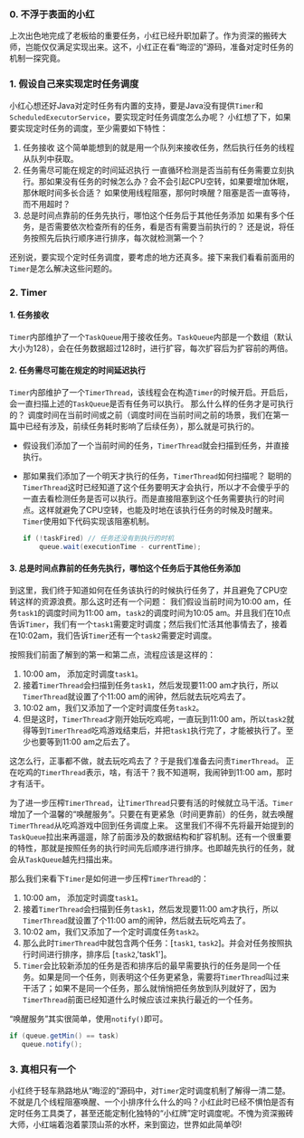 ### 0. 不浮于表面的小红

上次出色地完成了老板给的重要任务，小红已经升职加薪了。作为资深的搬砖大师，岂能仅仅满足实现出来。这不，小红正在看“晦涩的”源码，准备对定时任务的机制一探究竟。

### 1. 假设自己来实现定时任务调度

小红心想还好Java对定时任务有内置的支持，要是Java没有提供`Timer`和`ScheduledExecutorService`，要实现定时任务调度怎么办呢？
小红想了下，如果要实现定时任务的调度，至少需要如下特性：

1. 任务接收
   这个简单能想到的就是用一个队列来接收任务，然后执行任务的线程从队列中获取。
2. 任务需尽可能在规定的时间延迟执行
   一直循环检测是否当前有任务需要立刻执行。那如果没有任务的时候怎么办？会不会引起CPU空转，如果要增加休眠，那休眠时间多长合适？
   如果使用线程阻塞，那何时唤醒？阻塞是否一直等待，而不用超时？
3. 总是时间点靠前的任务先执行，哪怕这个任务后于其他任务添加
   如果有多个任务，是否需要依次检查所有的任务，看是否有需要当前执行的？
   还是说，将任务按照先后执行顺序进行排序，每次就检测第一个？

还别说，要实现个定时任务调度，要考虑的地方还真多。接下来我们看看前面用的`Timer`是怎么解决这些问题的。

### 2. Timer

#### 1. 任务接收

`Timer`内部维护了一个`TaskQueue`用于接收任务。`TaskQueue`内部是一个数组（默认大小为128），会在任务数据超过128时，进行扩容，每次扩容后为扩容前的两倍。

#### 2. 任务需尽可能在规定的时间延迟执行

`Timer`内部维护了一个`TimerThread`，该线程会在构造`Timer`的时候开启。开启后，会一直扫描上述的`TaskQueue`是否有任务可以执行。
那么什么样的任务才是可执行的？
调度时间在当前时间或之前（调度时间在当前时间之前的场景，我们在第一篇中已经有涉及，前续任务耗时影响了后续任务），那么就是可执行的。

* 假设我们添加了一个当前时间的任务，`TimerThread`就会扫描到任务，并直接执行。
* 那如果我们添加了一个明天才执行的任务，`TimerThread`如何扫描呢？
    聪明的`TimerThread`这时已经知道了这个任务要明天才会执行，所以才不会傻乎乎的一直去看检测任务是否可以执行。而是直接阻塞到这个任务需要执行的时间点。这样就避免了CPU空转，也能及时地在该执行任务的时候及时醒来。`Timer`使用如下代码实现该阻塞机制。

    ```java
    if (!taskFired) // 任务还没有到执行的时机
        queue.wait(executionTime - currentTime);
    ```

#### 3. 总是时间点靠前的任务先执行，哪怕这个任务后于其他任务添加

到这里，我们终于知道如何在任务该执行的时候执行任务了，并且避免了CPU空转这样的资源浪费。那么这时还有一个问题：
我们假设当前时间为10:00 am，任务`task1`的调度时间为11:00 am，`task2`的调度时间为10:05 am。并且我们在10点告诉`Timer`，我们有一个`task1`需要定时调度；然后我们忙活其他事情去了，接着在10:02am，我们告诉`Timer`还有一个`task2`需要定时调度。

按照我们前面了解到的第一和第二点，流程应该是这样的：

1. 10:00 am， 添加定时调度`task1`。
2. 接着`TimerThread`会扫描到任务`task1`，然后发现要11:00 am才执行，所以`TimerThread`就设置了个11:00 am的闹钟，然后就去玩吃鸡去了。
3. 10:02 am，我们又添加了一个定时调度任务`task2`。
4. 但是这时，`TimerThread`才刚开始玩吃鸡呢，一直玩到11:00 am，所以`task2`就得等到`TimerThread`吃鸡游戏结束后，并把`task1`执行完了，才能被执行了。至少也要等到11:00 am之后去了。

这怎么行，正事都不做，就去玩吃鸡去了？于是我们准备去问责`TimerThread`。
正在吃鸡的`TimerThread`表示，啥，有活干？我不知道啊，我闹钟到11:00 am，那时才有活干。

为了进一步压榨`TimerThread`，让`TimerThread`只要有活的时候就立马干活。`Timer`增加了一个温馨的“唤醒服务”。只要在有更紧急（时间更靠前）的任务，就去唤醒`TimerThread`从吃鸡游戏中回到任务调度上来。
这里我们不得不先将最开始提到的`TaskQueue`拉出来再遛遛，除了前面涉及的数据结构和扩容机制。还有一个很重要的特性，那就是按照任务的执行时间先后顺序进行排序。也即越先执行的任务，就会从`TaskQueue`越先扫描出来。

那么我们来看下`Timer`是如何进一步压榨`TimerThread`的：

1. 10:00 am， 添加定时调度`task1`。
2. 接着`TimerThread`会扫描到任务`task1`，然后发现要11:00 am才执行，所以`TimerThread`就设置了个11:00 am的闹钟，然后就去玩吃鸡去了。
3. 10:02 am，我们又添加了一个定时调度任务`task2`。
4. 那么此时`TimerThread`中就包含两个任务：[`task1`, `task2`]。并会对任务按照执行时间进行排序，排序后 [`task2`,'task1']。
5. `Timer`会比较新添加的任务是否和排序后的最早需要执行的任务是同一个任务。如果是同一个任务，则表明这个任务更紧急，需要将`TimerThread`叫过来干活了；如果不是同一个任务，那么就悄悄把任务放到队列就好了，因为`TimerThread`前面已经知道什么时候应该过来执行最近的一个任务。

“唤醒服务”其实很简单，使用`notify()`即可。

```java
if (queue.getMin() == task)
   queue.notify();
```

### 3. 真相只有一个

小红终于轻车熟路地从“晦涩的”源码中，对`Timer`定时调度机制了解得一清二楚。不就是几个线程阻塞唤醒、一个小排序什么什么的吗？小红此时已经不惧怕是否有定时任务工具类了，甚至还能定制化独特的“小红牌”定时调度呢。不愧为资深搬砖大师，小红端着泡着蒙顶山茶的水杯，来到窗边，世界如此简单😼!
